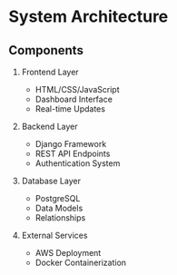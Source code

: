 # System Architecture

## Components
1. Frontend Layer
   - HTML/CSS/JavaScript
   - Dashboard Interface
   - Real-time Updates

2. Backend Layer
   - Django Framework
   - REST API Endpoints
   - Authentication System

3. Database Layer
   - PostgreSQL
   - Data Models
   - Relationships

4. External Services
   - AWS Deployment
   - Docker Containerization
